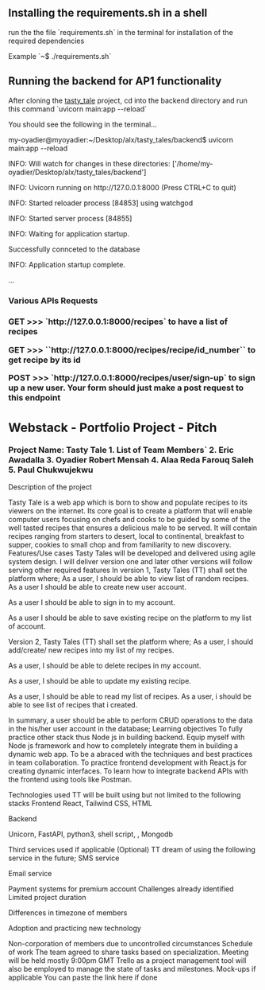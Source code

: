 
<h2>Installing the requirements.sh in a shell</h2>
<p>run the the file `requirements.sh` in the terminal for installation of the required dependencies</p>
<p>Example `~$ ./requirements.sh`

<h2> Running the backend for AP1 functionality</h2>
<p>After cloning the <a  href="https://github.com/oyadier/tasty_tales.git">tasty_tale</a> project, cd into the backend directory and run this command `uvicorn main:app --reload`
<p>You should see the following in the terminal...</p>
<p> my-oyadier@myoyadier:~/Desktop/alx/tasty_tales/backend$ uvicorn main:app --reload</p>
<p>INFO:     Will watch for changes in these directories: ['/home/my-oyadier/Desktop/alx/tasty_tales/backend']</p>
<p>INFO:     Uvicorn running on http://127.0.0.1:8000 (Press CTRL+C to quit)</p>
<p>INFO:     Started reloader process [84853] using watchgod</p>
<p>INFO:     Started server process [84855]</p>
<p>INFO:     Waiting for application startup.</p>
<p>Successfully connceted to the database</p>
<p>INFO:     Application startup complete.</p>
<p>...</p>
</p>

<h3>Various APIs Requests<h3>
<div><p>GET >>> `http://127.0.0.1:8000/recipes` to have a list of recipes</p>
<P>GET >>> ``http://127.0.0.1:8000/recipes/recipe/id_number`` to get recipe by its id</p>
<p>POST >>> `http://127.0.0.1:8000/recipes/user/sign-up` to sign up a new user. Your form should just make a post request to this endpoint
</div>
<span>


<span>

<h2>Webstack - Portfolio Project - Pitch</h2>
Project Name: Tasty Tale
1. List of Team Members`
2. Eric Awadalla
3. Oyadier Robert Mensah
4. Alaa Reda Farouq Saleh
5. Paul Chukwujekwu

</h2>Description of the project</h2>
	 	 	 	
Tasty Tale is a web app which is born to show and populate recipes to its viewers on the internet. Its core goal is to create a platform that will enable computer users focusing on chefs and cooks to be guided by some of the well tasted recipes that ensures a delicious male to be served.
It will contain recipes ranging from starters to desert, local to continental, breakfast to supper, cookies to small chop and from familiarity to new discovery.
Features/Use cases
Tasty Tales will be developed and delivered using agile system design. I will deliver version one and later other versions will follow serving other required features
In version 1, Tasty Tales (TT) shall set the platform where;
As a user, I should be able to view list of random recipes.
As a  user I should be able to create new user account.
 	
As a user I should be able to sign in to my account.
 	
As a user I should be able to save existing recipe on the platform to 	my list of account.


Version 2, Tasty Tales (TT) shall set the platform where;
As a user, I should add/create/ new recipes into my list of my recipes.
 	
As a user, I should be able to delete recipes in my account.
 	
As a user, I should be able to update my existing recipe.
 	
As a user, I should be able to read my list of recipes.
As a user, i should be able to see list of recipes that i created.


In summary, a user should be able to perform CRUD operations to the data in the his/her user account in the database;
Learning objectives
To fully practice other stack thus Node js in building backend.
Equip myself with Node js framework and how to completely integrate them in building a dynamic web app.
To be a abraced with the techniques and best practices in team collaboration.
To practice frontend development with React.js for creating dynamic interfaces.
To learn how to integrate backend APIs with the frontend using tools like Postman.

Technologies used
TT will be built using but not limited to the following stacks
Frontend
React, Tailwind CSS, HTML
 	
Backend

Unicorn, FastAPI, python3, shell script, , Mongodb


Third services used if applicable (Optional)
TT dream of using the following service in the future;
SMS 	service
 	
Email service
 	
Payment systems for premium account
Challenges already identified
Limited project duration
 	
Differences in timezone of members
 	
Adoption and practicing new technology
 	
Non-corporation of members due to uncontrolled circumstances
Schedule of work
The team agreed to share tasks based on specialization. Meeting will be held mostly 9:00pm GMT
Trello as a project management tool will also be employed to manage the state of tasks and milestones.
Mock-ups if applicable
You can paste the link here if done


